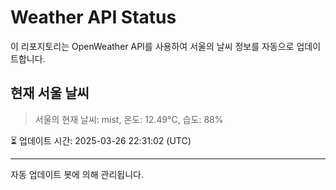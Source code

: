
# Weather API Status

이 리포지토리는 OpenWeather API를 사용하여 서울의 날씨 정보를 자동으로 업데이트합니다.

## 현재 서울 날씨
> 서울의 현재 날씨: mist, 온도: 12.49°C, 습도: 88%

⏳ 업데이트 시간: 2025-03-26 22:31:02 (UTC)

---
자동 업데이트 봇에 의해 관리됩니다.

